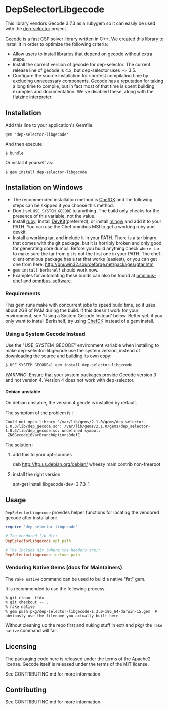 # DepSelectorLibgecode

This library vendors Gecode 3.7.3 as a rubygem so it can easily be used
with the [dep-selector](https://github.com/opscode/dep-selector)
project.

[Gecode](http://www.gecode.org) is a fast CSP solver library written in
C++. We created this library to install it in order to optimize the
following criteria:
* Allow users to install libraries that depend on gecode without extra
steps.
* Install the correct version of gecode for dep-selector. The current
release line of gecode is 4.x, but dep-selector uses ~> 3.5.
* Configure the source installation for shortest compilation time by
excluding unnecessary components. Gecode has a reputation for taking a
long time to compile, but in fact most of that time is spent building
examples and documentation. We've disabled these, along with the
flatzinc interpreter.

## Installation

Add this line to your application's Gemfile:

    gem 'dep-selector-libgecode'

And then execute:

    $ bundle

Or install it yourself as:

    $ gem install dep-selector-libgecode

## Installation on Windows

* The recommended installation method is
  [ChefDK](https://downloads.chef.io/chef-dk/windows/#/) and the following
  steps can be skipped if you choose this method.
* Don't set `USE_SYSTEM_GECODE` to anything. The build only checks for the
  presence of this variable, not the value.
* Install [ruby](http://rubyinstaller.org/downloads/). Install
  [DevKit](http://rubyinstaller.org/add-ons/devkit/)(preferred), or install
  [mingw](http://sourceforge.net/projects/mingw/files/) and add it to your
  PATH. You can use the Chef omnibus MSI to get a working ruby and devkit.
* Install a working tar, and include it in your PATH. There is a tar binary
  that comes with the git package, but it is horribly broken and only good for
  generating core dumps. Before you build anything check `where tar` to make sure
  the tar from git is not the first one in your PATH. The chef-client omnibus
  package has a tar that works (easiest), or you can get one from here:
  http://gnuwin32.sourceforge.net/packages/gtar.htm
* `gem install berkshelf` should work now.
* Examples for automating these builds can also be found at
  [omnibus-chef](https://github.com/opscode/omnibus-chef) and
  [omnibus-software](https://github.com/opscode/omnibus-software).

### Requirements

This gem runs make with concurrent jobs to speed build time, so it uses
about 2GB of RAM during the build. If this doesn't work for your
environment, see 'Using a System Gecode Instead' below. Better yet, if
you only want to install Berkshelf, try using
[ChefDK](http://www.getchef.com/downloads/chef-dk) instead of a gem
install.

### Using a System Gecode Instead

Use the "USE_SYSTEM_GECODE" environment variable when installing to
make dep-selector-libgecode use the system version, instead of
downloading the source and building its own copy:

    $ USE_SYSTEM_GECODE=1 gem install dep-selector-libgecode

*WARNING:* Ensure that your system packages provide Gecode version 3 and
not version 4. Version 4 does not work with dep-selector.

#### Debian unstable

On debian unstable, the version 4 geode is installed by default.

The symptom of the problem is :
```
Could not open library '/var/lib/gems/2.1.0/gems/dep_selector-1.0.3/lib/dep_gecode.so': /var/lib/gems/2.1.0/gems/dep_selector-1.0.3/lib/dep_gecode.so: undefined symbol: _ZN6Gecode16VarBranchOptions3defE
```

The solution : 

1. add this to your apt-sources

    deb http://ftp.us.debian.org/debian/ wheezy main contrib non-freeroot

2. install the right version 

    apt-get install libgecode-dev=3.7.3-1

## Usage

`DepSelectorLibgecode` provides helper functions for locating the
vendored gecode after installation:

```ruby
require 'dep-selector-libgecode'

# The vendored lib dir:
DepSelectorLibgecode.opt_path

# The include dir (where the headers are):
DepSelectorLibgecode.include_path
```

### Vendoring Native Gems (docs for Maintainers)

The `rake native` command can be used to build a native "fat" gem.

It is recommended to use the following process:

```
% git clean -ffdx
% git checkout -- .
% rake native
% gem push pkg/dep-selector-libgecode-1.3.0-x86_64-darwin-15.gem  # obviously use the filename you actually built here
```

Without cleaning up the repo first and nuking stuff in ext/ and pkg/ the `rake native` command will fail.

## Licensing

The packaging code here is released under the terms of the Apache2
license. Gecode itself is released under the terms of the MIT license.

See CONTRIBUTING.md for more information.

## Contributing

See CONTRIBUTING.md for more information.

